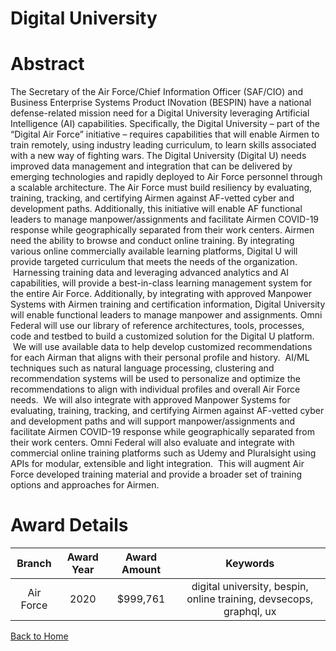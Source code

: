 
Digital University
==================

# Abstract


The Secretary of the Air Force/Chief Information Officer (SAF/CIO) and Business Enterprise Systems Product INovation (BESPIN) have a national defense-related mission need for a Digital University leveraging Artificial Intelligence (AI) capabilities. Specifically, the Digital University – part of the “Digital Air Force” initiative – requires capabilities that will enable Airmen to train remotely, using industry leading curriculum, to learn skills associated with a new way of fighting wars. The Digital University (Digital U) needs improved data management and integration that can be delivered by emerging technologies and rapidly deployed to Air Force personnel through a scalable architecture. The Air Force must build resiliency by evaluating, training, tracking, and certifying Airmen against AF-vetted cyber and development paths. Additionally, this initiative will enable AF functional leaders to manage manpower/assignments and facilitate Airmen COVID-19 response while geographically separated from their work centers. Airmen need the ability to browse and conduct online training. By integrating various online commercially available learning platforms, Digital U will provide targeted curriculum that meets the needs of the organization.  Harnessing training data and leveraging advanced analytics and AI capabilities, will provide a best-in-class learning management system for the entire Air Force. Additionally, by integrating with approved Manpower Systems with Airmen training and certification information, Digital University will enable functional leaders to manage manpower and assignments. Omni Federal will use our library of reference architectures, tools, processes, code and testbed to build a customized solution for the Digital U platform.  We will use available data to help develop customized recommendations for each Airman that aligns with their personal profile and history.  AI/ML techniques such as natural language processing, clustering and recommendation systems will be used to personalize and optimize the recommendations to align with individual profiles and overall Air Force needs.  We will also integrate with approved Manpower Systems for evaluating, training, tracking, and certifying Airmen against AF-vetted cyber and development paths and will support manpower/assignments and facilitate Airmen COVID-19 response while geographically separated from their work centers. Omni Federal will also evaluate and integrate with commercial online training platforms such as Udemy and Pluralsight using APIs for modular, extensible and light integration.  This will augment Air Force developed training material and provide a broader set of training options and approaches for Airmen.  

# Award Details

|Branch|Award Year|Award Amount|Keywords|
| :---: | :---: | :---: | :---: |
|Air Force|2020|$999,761|digital university, bespin, online training, devsecops, graphql, ux|
  
  


[Back to Home](https://github.com/chrischow/dod_sbir_awards/Reports/DJ/#1637)